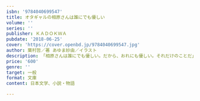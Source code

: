 ```yaml
---
isbn: '9784040699547'
title: オタギャルの相原さんは誰にでも優しい
volume: ''
series: ''
publisher: ＫＡＤＯＫＷＡ
pubdate: '2018-06-25'
cover: 'https://cover.openbd.jp/9784040699547.jpg'
author: 葉村哲／著 あゆま紗由／イラスト
description: 「相原さんは誰にでも優しい。だから、おれにも優しい。それだけのことだ」
price: '600'
genre: ''
target: 一般
format: 文庫
content: 日本文学、小説・物語

---
```

